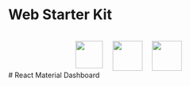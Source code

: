 # Web Starter Kit

<br/>
<div style='display: flex; justify-content:center;' ><img height='55px'   src="https://raw.githubusercontent.com/grabcode/react-native-web-starter/master/app/assets/react-native-web.png"
/> &nbsp;&nbsp;&nbsp;&nbsp;&nbsp;<img height='60px' src="http://mobxjs.github.io/mobx/docs/mobx.png"
/>&nbsp;&nbsp;&nbsp;&nbsp;&nbsp;<img height='60px' src="http://www.material-ui.com/images/material-ui-logo.svg"
/>&nbsp;&nbsp;&nbsp;&nbsp;&nbsp;
</div>
# React Material Dashboard
